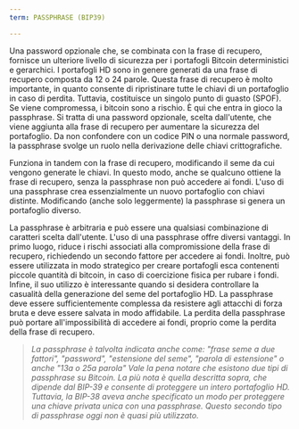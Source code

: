 ```yaml
---
term: PASSPHRASE (BIP39)

---
```

Una password opzionale che, se combinata con la frase di recupero, fornisce un ulteriore livello di sicurezza per i portafogli Bitcoin deterministici e gerarchici. I portafogli HD sono in genere generati da una frase di recupero composta da 12 o 24 parole. Questa frase di recupero è molto importante, in quanto consente di ripristinare tutte le chiavi di un portafoglio in caso di perdita. Tuttavia, costituisce un singolo punto di guasto (SPOF). Se viene compromessa, i bitcoin sono a rischio. È qui che entra in gioco la passphrase. Si tratta di una password opzionale, scelta dall'utente, che viene aggiunta alla frase di recupero per aumentare la sicurezza del portafoglio. Da non confondere con un codice PIN o una normale password, la passphrase svolge un ruolo nella derivazione delle chiavi crittografiche.

Funziona in tandem con la frase di recupero, modificando il seme da cui vengono generate le chiavi. In questo modo, anche se qualcuno ottiene la frase di recupero, senza la passphrase non può accedere ai fondi. L'uso di una passphrase crea essenzialmente un nuovo portafoglio con chiavi distinte. Modificando (anche solo leggermente) la passphrase si genera un portafoglio diverso.

La passphrase è arbitraria e può essere una qualsiasi combinazione di caratteri scelta dall'utente. L'uso di una passphrase offre diversi vantaggi. In primo luogo, riduce i rischi associati alla compromissione della frase di recupero, richiedendo un secondo fattore per accedere ai fondi. Inoltre, può essere utilizzata in modo strategico per creare portafogli esca contenenti piccole quantità di bitcoin, in caso di coercizione fisica per rubare i fondi. Infine, il suo utilizzo è interessante quando si desidera controllare la casualità della generazione del seme del portafoglio HD. La passphrase deve essere sufficientemente complessa da resistere agli attacchi di forza bruta e deve essere salvata in modo affidabile. La perdita della passphrase può portare all'impossibilità di accedere ai fondi, proprio come la perdita della frase di recupero.

> *La passphrase è talvolta indicata anche come: "frase seme a due fattori", "password", "estensione del seme", "parola di estensione" o anche "13a o 25a parola" Vale la pena notare che esistono due tipi di passphrase su Bitcoin. La più nota è quella descritta sopra, che dipende dal BIP-39 e consente di proteggere un intero portafoglio HD. Tuttavia, la BIP-38 aveva anche specificato un modo per proteggere una chiave privata unica con una passphrase. Questo secondo tipo di passphrase oggi non è quasi più utilizzato.*
